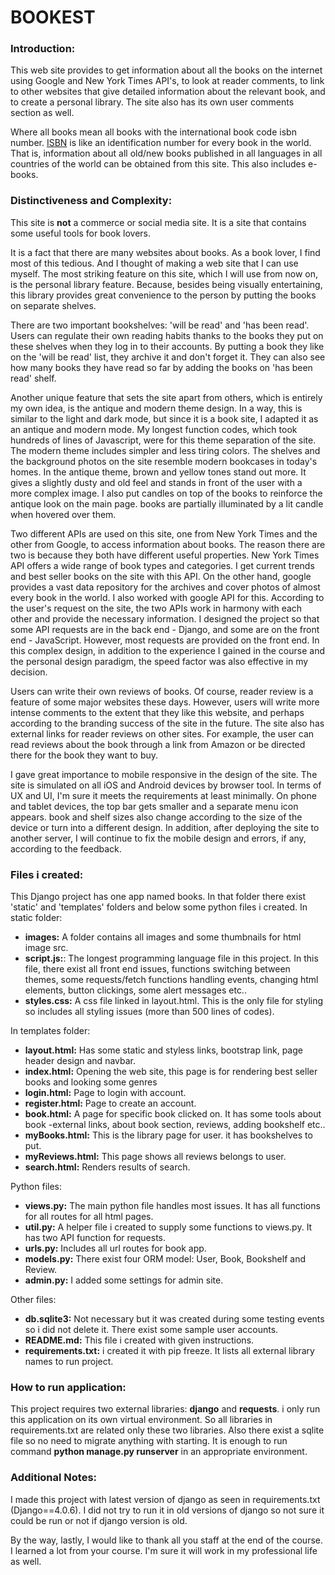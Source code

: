 # BOOKEST

### **Introduction:**
This web site provides to get information about all the books on the internet using Google and New York Times API's, to look at reader comments, to link to other websites that give detailed information about the relevant book, and to create a personal library. The site also has its own user comments section as well.

Where all books mean all books with the international book code isbn number. [ISBN](https://en.wikipedia.org/wiki/ISBN) is like an identification number for every book in the world. That is, information about all old/new books published in all languages in all countries of the world can be obtained from this site. This also includes e-books.

### **Distinctiveness and Complexity:**
This site is **not** a commerce or social media site. It is a site that contains some useful tools for book lovers.

It is a fact that there are many websites about books. As a book lover, I find most of this tedious. And I thought of making a web site that I can use myself. The most striking feature on this site, which I will use from now on, is the personal library feature. Because, besides being visually entertaining, this library provides great convenience to the person by putting the books on separate shelves.

There are two important bookshelves: 'will be read' and 'has been read'. Users can regulate their own reading habits thanks to the books they put on these shelves when they log in to their accounts. By putting a book they like on the 'will be read' list, they archive it and don't forget it. They can also see how many books they have read so far by adding the books on 'has been read' shelf.

Another unique feature that sets the site apart from others, which is entirely my own idea, is the antique and modern theme design. In a way, this is similar to the light and dark mode, but since it is a book site, I adapted it as an antique and modern mode. My longest function codes, which took hundreds of lines of Javascript, were for this theme separation of the site. The modern theme includes simpler and less tiring colors. The shelves and the background photos on the site resemble modern bookcases in today's homes. In the antique theme, brown and yellow tones stand out more. It gives a slightly dusty and old feel and stands in front of the user with a more complex image. I also put candles on top of the books to reinforce the antique look on the main page. books are partially illuminated by a lit candle when hovered over them.

Two different APIs are used on this site, one from New York Times and the other from Google, to access information about books. The reason there are two is because they both have different useful properties. New York Times API offers a wide range of book types and categories. I get current trends and best seller books on the site with this API. On the other hand, google provides a vast data repository for the archives and cover photos of almost every book in the world. I also worked with google API for this. According to the user's request on the site, the two APIs work in harmony with each other and provide the necessary information. I designed the project so that some API requests are in the back end - Django, and some are on the front end - JavaScript. However, most requests are provided on the front end. In this complex design, in addition to the experience I gained in the course and the personal design paradigm, the speed factor was also effective in my decision.

Users can write their own reviews of books. Of course, reader review is a feature of some major websites these days. However, users will write more intense comments to the extent that they like this website, and perhaps according to the branding success of the site in the future. The site also has external links for reader reviews on other sites. For example, the user can read reviews about the book through a link from Amazon or be directed there for the book they want to buy.

I gave great importance to mobile responsive in the design of the site. The site is simulated on all iOS and Android devices by browser tool. In terms of UX and UI, I'm sure it meets the requirements at least minimally. On phone and tablet devices, the top bar gets smaller and a separate menu icon appears. book and shelf sizes also change according to the size of the device or turn into a different design. In addition, after deploying the site to another server, I will continue to fix the mobile design and errors, if any, according to the feedback.

### **Files i created:**
This Django project has one app named books. In that folder there exist 'static' and 'templates' folders and below some python files i created. In static folder:
- **images:** A folder contains all images and some thumbnails for html image src.
- **script.js:**: The longest programming language file in this project. In this file, there exist all front end issues, functions switching between themes, some requests/fetch functions handling events, changing html elements, button clickings, some alert messages etc..  
- **styles.css:** A css file linked in layout.html. This is the only file for styling so includes all styling issues (more than 500 lines of codes). 

In templates folder:
- **layout.html:** Has some static and styless links, bootstrap link, page header design and navbar.
- **index.html:** Opening the web site, this page is for rendering best seller books and looking some genres
- **login.html:** Page to login with account.
- **register.html:** Page to create an account.
- **book.html:** A page for specific book clicked on. It has some tools about book -external links, about book section, reviews, adding bookshelf etc..
- **myBooks.html:** This is the library page for user. it has bookshelves to put.
- **myReviews.html:** This page shows all reviews belongs to user. 
- **search.html:** Renders results of search.

Python files:
- **views.py:** The main python file handles most issues. It has all functions for all routes for all html pages.
- **util.py:** A helper file i created to supply some functions to views.py. It has two API function for requests.  
- **urls.py:** Includes all url routes for book app.
- **models.py:** There exist four ORM model: User, Book, Bookshelf and Review. 
- **admin.py:** I added some settings for admin site.

Other files:
- **db.sqlite3:** Not necessary but it was created during some testing events so i did not delete it. There exist some sample user accounts.
- **README.md:** This file i created with given instructions.
- **requirements.txt:** i created it with pip freeze. It lists all external library names to run project. 

### **How to run application:**
This project requires two external libraries: **django** and **requests**. i only run this application on its own virtual environment. So all libraries in requirements.txt are related only these two libraries. Also there exist a sqlite file so no need to migrate anything with starting. It is enough to run command **python manage.py runserver** in an appropriate environment.

### Additional Notes:
I made this project with latest version of django as seen in requirements.txt (Django==4.0.6). I did not try to run it in old versions of django so not sure it could be run or not if django version is old.

By the way, lastly, I would like to thank all you staff at the end of the course. I learned a lot from your course. I'm sure it will work in my professional life as well.









